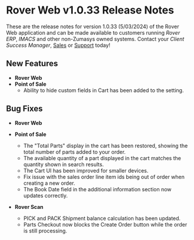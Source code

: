 # Rover Web v1.0.33 Release Notes

<badge text= "Version 1.0.33" vertical="middle" />

<PageHeader />

These are the release notes for version 1.0.33 (5/03/2024) of the Rover Web application and can be made available to customers running _Rover ERP_, _IMACS_ and other non-Zumasys owned systems. Contact your _Client Success Manager_, [Sales](mailto:sales@zumasys.com?subject=Rover%20Web%20v1.0.33) or [Support](mailto:help@zumasys.com?subject=Rover%20Web%20v1.0.33) today!

## New Features

- **Rover Web**
 - **Point of Sale**
    - Ability to hide custom fields in Cart has been added to the setting.

## Bug Fixes

- **Rover Web**
 - **Point of Sale**
    - The "Total Parts" display in the cart has been restored, showing the total number of parts added to your order.
    - The available quantity of a part displayed in the cart matches the quantity shown in search results.
    - The Cart UI has been improved for smaller devices.
    - Fix issue with the sales order line item ids being out of order when creating a new order.
    - The Book Date field in the additional information section now updates correctly.


 - **Rover Scan**
    - PICK and PACK Shipment balance calculation has been updated.
    - Parts Checkout now blocks the Create Order button while the order is still processing. 


<PageFooter />
